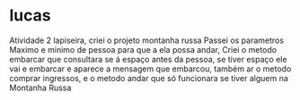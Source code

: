 # lucas

Atividade 2 lapiseira, criei o projeto montanha russa Passei os parametros Maximo e minimo de pessoa para que a ela possa andar, Criei o metodo embarcar que consultara se á espaço antes da pessoa, se tiver espaço ele vai e embarcar e aparece a mensagem que embarcou, também ar o metodo comprar ingressos, e o metodo andar que só funcionara se tiver alguem na Montanha Russa  
